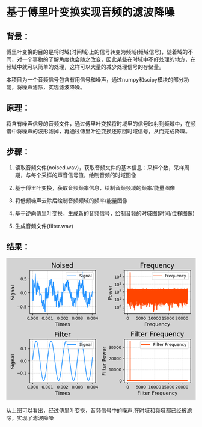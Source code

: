 # 基于傅里叶变换实现音频的滤波降噪

## 背景：

傅里叶变换的目的是将时域(时间域)上的信号转变为频域(频域信号)，随着域的不同，对一个事物的了解角度也会随之改变，因此某些在时域中不好处理的地方，在频域中就可以简单的处理，这样可以大量的减少处理信号的存储量。

本项目为一个音频信号包含有用信号和噪声，通过numpy和scipy模块的部分功能，将噪声滤除，实现滤波降噪。

## 原理：

将含有噪声信号的音频文件，通过傅里叶变换将时域里的信号映射到频域中，在频谱中将噪声的波形滤掉，再通过傅里叶逆变换还原回时域信号，从而完成降噪。

## 步骤：

1. 读取音频文件(noised.wav)，获取音频文件的基本信息：采样个数，采样周期，与每个采样的声音信号值，绘制音频的时域图像

2. 基于傅里叶变换，获取音频频率信息，绘制音频频域的频率/能量图像

3. 将低频噪声去除后绘制音频频域的频率/能量图像

4. 基于逆向傅里叶变换，生成新的音频信号，绘制音频的时域图(时间/位移图像)

5. 生成音频文件(filter.wav)

## 结果：

![](https://github.com/silencesong/DataAnalysis/blob/master/%E5%9F%BA%E4%BA%8E%E5%82%85%E9%87%8C%E5%8F%B6%E5%8F%98%E6%8D%A2%E5%AE%9E%E7%8E%B0%E9%9F%B3%E9%A2%91%E7%9A%84%E6%BB%A4%E6%B3%A2%E9%99%8D%E5%99%AA/fft.png)

从上图可以看出，经过傅里叶变换，音频信号中的噪声,在时域和频域都已经被滤除，实现了滤波降噪

